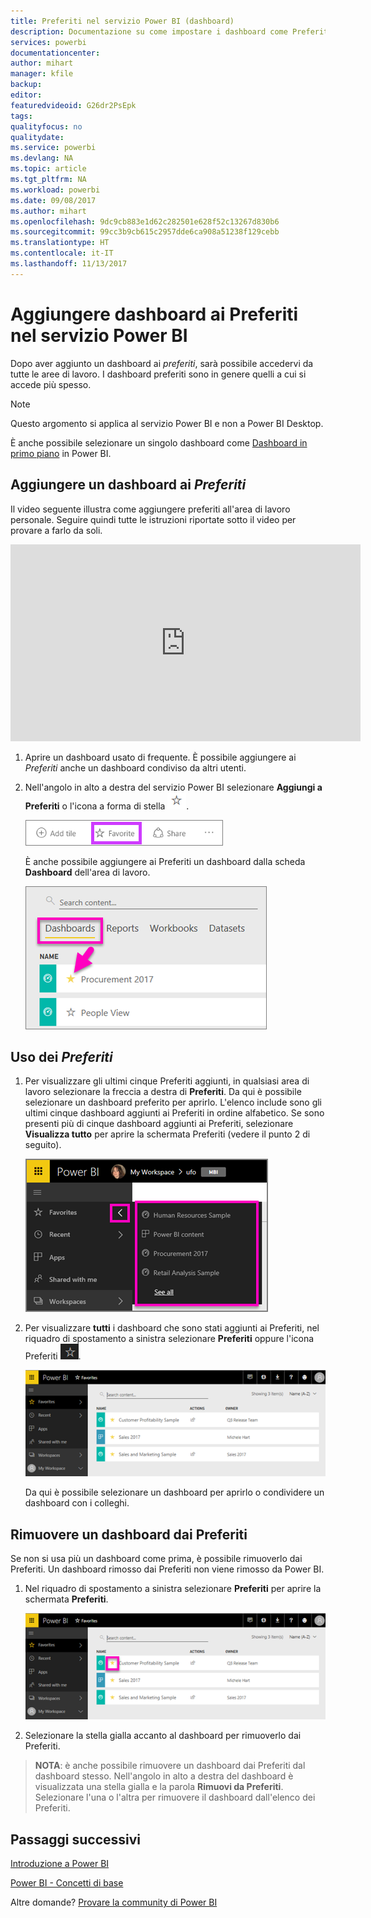 ```yaml
---
title: Preferiti nel servizio Power BI (dashboard)
description: Documentazione su come impostare i dashboard come Preferiti nel servizio Power BI
services: powerbi
documentationcenter: 
author: mihart
manager: kfile
backup: 
editor: 
featuredvideoid: G26dr2PsEpk
tags: 
qualityfocus: no
qualitydate: 
ms.service: powerbi
ms.devlang: NA
ms.topic: article
ms.tgt_pltfrm: NA
ms.workload: powerbi
ms.date: 09/08/2017
ms.author: mihart
ms.openlocfilehash: 9dc9cb883e1d62c282501e628f52c13267d830b6
ms.sourcegitcommit: 99cc3b9cb615c2957dde6ca908a51238f129cebb
ms.translationtype: HT
ms.contentlocale: it-IT
ms.lasthandoff: 11/13/2017
---
```

# <a name="favorite-dashboards-in-the-power-bi-service"></a>Aggiungere dashboard ai Preferiti nel servizio Power BI
Dopo aver aggiunto un dashboard ai *preferiti*, sarà possibile accedervi da tutte le aree di lavoro.  I dashboard preferiti sono in genere quelli a cui si accede più spesso.

> [!NOTE]
> Questo argomento si applica al servizio Power BI e non a Power BI Desktop.
> 
> 

È anche possibile selezionare un singolo dashboard come [Dashboard in primo piano](service-dashboard-featured.md) in Power BI.

## <a name="add-a-dashboard-as-a-favorite"></a>Aggiungere un dashboard ai *Preferiti*
Il video seguente illustra come aggiungere preferiti all'area di lavoro personale. Seguire quindi tutte le istruzioni riportate sotto il video per provare a farlo da soli.

<iframe width="560" height="315" src="https://www.youtube.com/embed/G26dr2PsEpk" frameborder="0" allowfullscreen></iframe>


1. Aprire un dashboard usato di frequente. È possibile aggiungere ai *Preferiti* anche un dashboard condiviso da altri utenti.
2. Nell'angolo in alto a destra del servizio Power BI selezionare **Aggiungi a Preferiti** o l'icona a forma di stella ![](media/service-dashboard-favorite/power-bi-favorite-icon.png).
   
   ![](media/service-dashboard-favorite/powerbi-dashboard-favorite.png)
   
   È anche possibile aggiungere ai Preferiti un dashboard dalla scheda **Dashboard** dell'area di lavoro.
   
   ![](media/service-dashboard-favorite/power-bi-dashboard-favorite.png)

## <a name="working-with-favorites"></a>Uso dei *Preferiti*
1. Per visualizzare gli ultimi cinque Preferiti aggiunti, in qualsiasi area di lavoro selezionare la freccia a destra di **Preferiti**.  Da qui è possibile selezionare un dashboard preferito per aprirlo. L'elenco include sono gli ultimi cinque dashboard aggiunti ai Preferiti in ordine alfabetico. Se sono presenti più di cinque dashboard aggiunti ai Preferiti, selezionare **Visualizza tutto** per aprire la schermata Preferiti (vedere il punto 2 di seguito). 
   
   ![](media/service-dashboard-favorite/power-bi-favorite-flyout-new.png)
2. Per visualizzare **tutti** i dashboard che sono stati aggiunti ai Preferiti, nel riquadro di spostamento a sinistra selezionare **Preferiti** oppure l'icona Preferiti ![](media/service-dashboard-favorite/power-bi-favorites-icon.png).  
   
    ![](media/service-dashboard-favorite/power-bi-favorites-screen.png)
   
   Da qui è possibile selezionare un dashboard per aprirlo o condividere un dashboard con i colleghi.

## <a name="unfavorite-a-dashboard"></a>Rimuovere un dashboard dai Preferiti
Se non si usa più un dashboard come prima,  è possibile rimuoverlo dai Preferiti. Un dashboard rimosso dai Preferiti non viene rimosso da Power BI.

1. Nel riquadro di spostamento a sinistra selezionare **Preferiti** per aprire la schermata **Preferiti**.
   
   ![](media/service-dashboard-favorite/power-bi-unfavorites-screen.png)
2. Selezionare la stella gialla accanto al dashboard per rimuoverlo dai Preferiti.

> **NOTA**: è anche possibile rimuovere un dashboard dai Preferiti dal dashboard stesso. Nell'angolo in alto a destra del dashboard è visualizzata una stella gialla e la parola **Rimuovi da Preferiti**. Selezionare l'una o l'altra per rimuovere il dashboard dall'elenco dei Preferiti. 
> 
> 

## <a name="next-steps"></a>Passaggi successivi
[Introduzione a Power BI](service-get-started.md)

[Power BI - Concetti di base](service-basic-concepts.md)

Altre domande? [Provare la community di Power BI](http://community.powerbi.com/)


